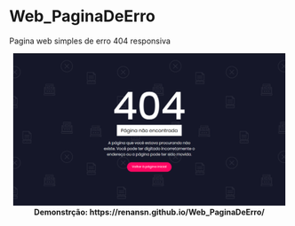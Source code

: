 # Web_PaginaDeErro
Pagina web simples de erro 404 responsiva
<br>
<p align="center">
    <img src="https://github.com/RenanSN/Web_PaginaDeErro/blob/master/capa.png" width="490"><br>
    <b> Demonstrção: <b> https://renansn.github.io/Web_PaginaDeErro/
</p>

